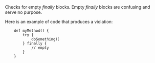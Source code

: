 Checks for empty *finally* blocks. Empty *finally* blocks are confusing
and serve no purpose.

Here is an example of code that produces a violation:

        def myMethod() {
            try {
                doSomething()
            } finally {
                // empty
            }
        }
